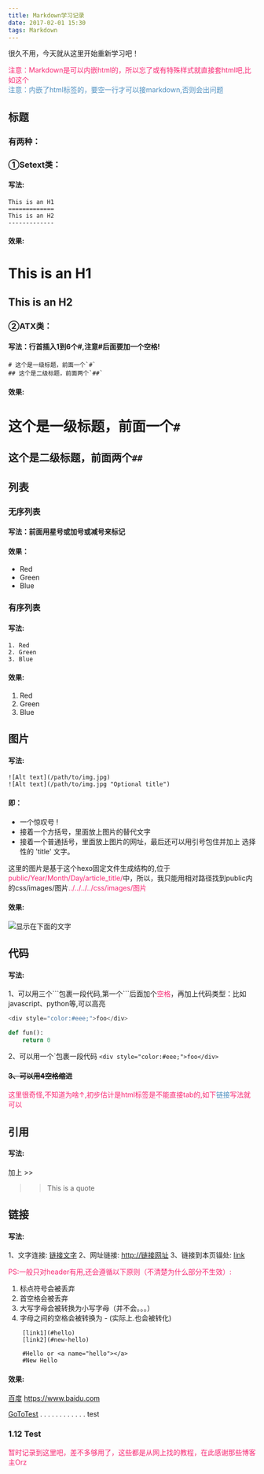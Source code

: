 ```yaml
---
title: Markdown学习记录
date: 2017-02-01 15:30
tags: Markdown
---
```

很久不用，今天就从这里开始重新学习吧！
<!--more-->
<div style="color:#f92672">注意：Markdown是可以内嵌html的，所以忘了或有特殊样式就直接套html吧,比如这个</div>
<div style="color:#4d8fc0">注意：内嵌了html标签的，要空一行才可以接markdown,否则会出问题</div>

## **标题**
### 有两种：
### ①Setext类：
#### 写法:
	This is an H1
	=============
	This is an H2
	-------------
#### 效果:
This is an H1
=============

This is an H2
-------------

### ②ATX类：
#### 写法：行首插入1到6个#,注意#后面要加**一个空格**!
	# 这个是一级标题，前面一个`#`
	## 这个是二级标题，前面两个`##`
#### 效果:
# 这个是一级标题，前面一个`#`
## 这个是二级标题，前面两个`##`


## **列表**

### 无序列表
#### 写法：前面用星号或加号或减号来标记
#### 效果：
* Red
* Green
* Blue

### 有序列表

#### 写法:
	1. Red
	2. Green
	3. Blue
#### 效果:
1. Red
2. Green
3. Blue

## **图片**
#### 写法:

```
![Alt text](/path/to/img.jpg)
![Alt text](/path/to/img.jpg "Optional title")
```

#### 即：
* 一个惊叹号 !
* 接着一个方括号，里面放上图片的替代文字
* 接着一个普通括号，里面放上图片的网址，最后还可以用引号包住并加上 选择性的 'title' 文字。

这里的图片是基于这个hexo固定文件生成结构的,位于<span style="color:#f92672">public/Year/Month/Day/article_title/</span>中，所以，我只能用相对路径找到public内的css/images/图片<span style="color:#f92672">../../../../css/images/图片</span>

#### 效果:
![显示在下面的文字](../../../../css/images/mp1.jpg)

## **代码**
#### 写法:
1、可以用三个\`\`\`包裹一段代码,第一个\`\`\`后面加个<span style="color:#f92672">空格</span>，再加上代码类型：比如javascript、python等,可以高亮

``` javascript
<div style="color:#eee;">foo</div>
```

``` python
def fun():
	return 0
```

2、可以用一个\`包裹一段代码
`<div style="color:#eee;">foo</div>`

<div style="text-decoration:line-through"><h4> 3、可以用4空格缩进</h4></div>
<div style="color:#f92672">这里很奇怪,不知道为啥↑,初步估计是html标签是不能直接tab的,如下<span style="color: #4d8fc0">链接</span>写法就可以</div>

## **引用**
#### 写法:

加上 \>\>
>>This is a quote

## **链接**
#### 写法:
1、文字连接:
	[链接文字](http://链接网址)
2、网址链接:
	<http://链接网址>
3、链接到本页锚处:
	[link](#anchor_lowercase_name)

<span style="color:#f92672">PS:一般只对header有用,还会遵循以下原则（不清楚为什么部分不生效）:
1. 标点符号会被丢弃
2. 首空格会被丢弃
3. 大写字母会被转换为小写字母（并不会。。。）
4. 字母之间的空格会被转换为 -  (实际上.也会被转化)</span>

```
	[link1](#hello)
	[link2](#new-hello)
	
	#Hello or <a name="hello"></a>
	#New Hello
```
#### 效果:
[百度](https://www.baidu.com)
<https://www.baidu.com>

[GoToTest](#1-12-Test)
.
.
.
.
.
.
.
.
.
.
.
.
test

### 1.12 Test
<div style="color: #f92672">暂时记录到这里吧，差不多够用了，这些都是从网上找的教程，在此感谢那些博客主Orz</div>